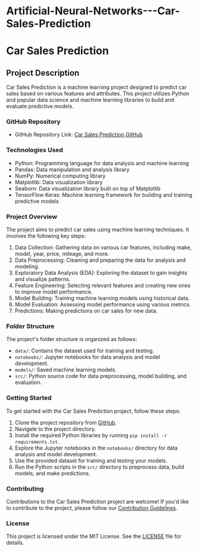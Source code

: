 # Artificial-Neural-Networks---Car-Sales-Prediction

# Car Sales Prediction

## Project Description
Car Sales Prediction is a machine learning project designed to predict car sales based on various features and attributes. This project utilizes Python and popular data science and machine learning libraries to build and evaluate predictive models.

### GitHub Repository
- GitHub Repository Link: [Car Sales Prediction GitHub](https://github.com/RashanWeerasinghe/Car-Sales-Prediction.git)

### Technologies Used
- Python: Programming language for data analysis and machine learning
- Pandas: Data manipulation and analysis library
- NumPy: Numerical computing library
- Matplotlib: Data visualization library
- Seaborn: Data visualization library built on top of Matplotlib
- TensorFlow Keras: Machine learning framework for building and training predictive models

### Project Overview
The project aims to predict car sales using machine learning techniques. It involves the following key steps:

1. Data Collection: Gathering data on various car features, including make, model, year, price, mileage, and more.
2. Data Preprocessing: Cleaning and preparing the data for analysis and modeling.
3. Exploratory Data Analysis (EDA): Exploring the dataset to gain insights and visualize patterns.
4. Feature Engineering: Selecting relevant features and creating new ones to improve model performance.
5. Model Building: Training machine learning models using historical data.
6. Model Evaluation: Assessing model performance using various metrics.
7. Predictions: Making predictions on car sales for new data.

### Folder Structure
The project's folder structure is organized as follows:

- `data/`: Contains the dataset used for training and testing.
- `notebooks/`: Jupyter notebooks for data analysis and model development.
- `models/`: Saved machine learning models.
- `src/`: Python source code for data preprocessing, model building, and evaluation.

### Getting Started
To get started with the Car Sales Prediction project, follow these steps:

1. Clone the project repository from [GitHub](https://github.com/RashanWeerasinghe/Car-Sales-Prediction.git).
2. Navigate to the project directory.
3. Install the required Python libraries by running `pip install -r requirements.txt`.
4. Explore the Jupyter notebooks in the `notebooks/` directory for data analysis and model development.
5. Use the provided dataset for training and testing your models.
6. Run the Python scripts in the `src/` directory to preprocess data, build models, and make predictions.

### Contributing
Contributions to the Car Sales Prediction project are welcome! If you'd like to contribute to the project, please follow our [Contribution Guidelines](CONTRIBUTING.md).

### License
This project is licensed under the MIT License. See the [LICENSE](LICENSE) file for details.
